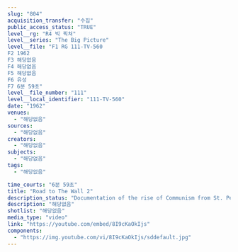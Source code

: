 ```yaml
---
slug: "804"
acquisition_transfer: "수집"
public_access_status: "TRUE"
level__rg: "R4 빅 픽쳐"
level__series: "The Big Picture"
level__file: "F1 RG 111-TV-560
F2 1962
F3 해당없음
F4 해당없음
F5 해당없음
F6 유성
F7 6분 59초"
level__file_number: "111"
level__local_identifier: "111-TV-560"
date: "1962"
venues: 
  - "해당없음"
sources: 
  - "해당없음"
creators: 
  - "해당없음"
subjects: 
  - "해당없음"
tags: 
  - "해당없음"

time_courts: "6분 59초"
title: "Road to The Wall 2"
description_status: "Documentation of the rise of Communism from St. Petersburg, Russia in early days of Lenin and Trotzky to Berlin and Cuba under the influence of Krushchev."
description: "해당없음"
shotlist: "해당없음"
media_type: "video"
link: "https://youtube.com/embed/8I9cKaOkIjs"
components: 
  - "https://img.youtube.com/vi/8I9cKaOkIjs/sddefault.jpg"
---
```

